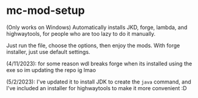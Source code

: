 # mc-mod-setup
(Only works on Windows) Automatically installs JKD, forge, lambda, and highwaytools, for people who are too lazy to do it manually.

Just run the file, choose the options, then enjoy the mods. With forge installer, just use default settings.

(4/11/2023): for some reason wdl breaks forge when its installed using the exe so im updating the repo ig lmao

(5/2/2023): I've updated it to install JDK to create the `java` command, and I've included an installer for highwaytools to make it more convenient :D
